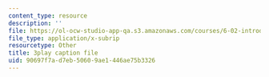 ```yaml
---
content_type: resource
description: ''
file: https://ol-ocw-studio-app-qa.s3.amazonaws.com/courses/6-02-introduction-to-eecs-ii-digital-communication-systems-fall-2012/90697f7ad7eb50609ae1446ae75b3326_jNzdhBVU620.vtt
file_type: application/x-subrip
resourcetype: Other
title: 3play caption file
uid: 90697f7a-d7eb-5060-9ae1-446ae75b3326
---
```

